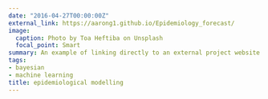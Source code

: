 ```yaml
---
date: "2016-04-27T00:00:00Z"
external_link: https://aarong1.github.io/Epidemiology_forecast/
image:
  caption: Photo by Toa Heftiba on Unsplash
  focal_point: Smart
summary: An example of linking directly to an external project website using `external_link`.
tags:
- bayesian
- machine learning
title: epidemiological modelling
---
```

